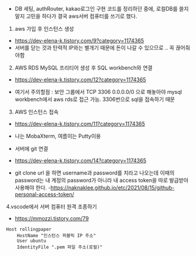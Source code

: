 * DB 세팅, authRouter, kakao로그인 구현 코드를 정리하던 중에, 로컬DB를 쓸지 말지 고민을 하다가 결국 aws서버 컴퓨터를 쓰기로 했다.


1. aws 가입 후 인스턴스 생성
- https://dev-elena-k.tistory.com/9?category=1174365
- 서버를 닫는 것과 탄력적 IP와는 별개기 때문에 돈이 나갈 수 있으므로 .. 꼭 끊어줘야함




2. AWS RDS MySQL 프리티어 생성 후 SQL workbench와 연결
- https://dev-elena-k.tistory.com/12?category=1174365

- 여기서 주의할점 : 보안 그룹에서 TCP 3306 0.0.0.0/0 으로 해놓아야 mysql workbench에서 aws rds로 접근 가능. 3306번으로 sql을 접속하기 때문

3. AWS 인스턴스 접속
- https://dev-elena-k.tistory.com/11?category=1174365

- 나는 MobaXterm, 여름이는 Putty이용

* 서버에 git 연결

- https://dev-elena-k.tistory.com/14?category=1174365

- git clone url 을 하면 username과 password를 치라고 나오는데
  이때의 password는 내 계정의 password가 아니라 내 access token을 따로 발급받아 사용해야 한다.
  -https://naknaklee.github.io/etc/2021/08/15/github-personal-access-token/
  
  
4.vscode에서 서버 컴퓨터 원격 조종하기
- https://mmozzi.tistory.com/79

```
Host rollingpaper
    HostName "인스턴스 퍼블릭 IP 주소"
    User ubuntu
    IdentityFile ".pem 파일 주소(로컬)"
```
